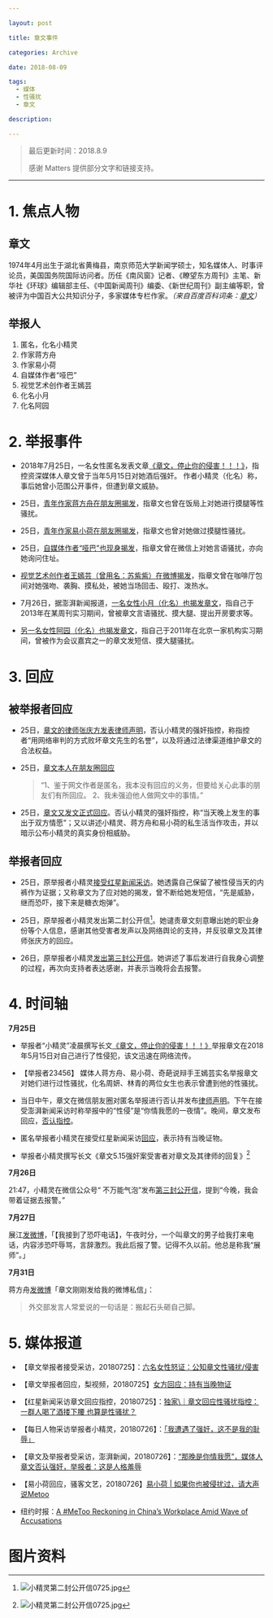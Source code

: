 ```yaml
---

layout: post

title: 章文事件

categories: Archive

date: 2018-08-09

tags:
  - 媒体
  - 性骚扰
  - 章文

description:

---
```


> 最后更新时间：2018.8.9
>
> 感谢 Matters 提供部分文字和链接支持。

---

# 1. 焦点人物

## 章文

1974年4月出生于湖北省黄梅县，南京师范大学新闻学硕士，知名媒体人、时事评论员，美国国务院国际访问者。历任《南风窗》记者、《瞭望东方周刊》主笔、新华社《环球》编辑部主任、《中国新闻周刊》编委、《新世纪周刊》副主编等职，曾被评为中国百大公共知识分子，多家媒体专栏作家。*（来自百度百科词条：[章文](https://baike.baidu.com/item/%E7%AB%A0%E6%96%87/77586)）*

## 举报人

1. 匿名，化名小精灵
2. 作家蒋方舟
3. 作家易小荷
4. 自媒体作者“哑巴”
5. 视觉艺术创作者王嫣芸
6. 化名小月
7. 化名阿园

# 2. 举报事件

- 2018年7月25日，一名女性匿名发表文章[《章文，停止你的侵害！！！》](https://matters.news/forum/?post=64f0336b-86d6-47ee-b9f6-f84a0d37f869)，指控资深媒体人章文曾于当年5月15日对她酒后强奸。 作者小精灵（化名）称，事后她曾小范围公开事件，但遭到章文威胁。

- 25日，[青年作家蒋方舟在朋友圈揭发](https://matters.news/forum/?post=c0b98abb-1b54-4f12-b8fd-5891c48a2355)，指章文也曾在饭局上对她进行摸腿等性骚扰。

- 25日，[青年作家易小荷在朋友圈揭发](https://matters.news/forum/?post=4a26399f-83fc-43bb-8e94-ecde28dcf46b)，指章文也曾对她做过摸腿性骚扰。

- 25日，[自媒体作者“哑巴”也现身揭发](https://matters.news/forum/?post=c39a1b53-718d-48d4-81e1-1f83518b9558)，指章文曾在微信上对她言语骚扰，亦向她询问住址。

- [视觉艺术创作者王嫣芸（曾用名：苏紫紫）在微博揭发](https://matters.news/forum/?post=311de6e1-d937-4b54-b774-7d0206b33f77)，指章文曾在咖啡厅包间对她强吻、袭胸、摸私处，被她当场回击、殴打、泼热水。

- 7月26日，据澎湃新闻报道，[一名女性小月（化名）也揭发章文](https://matters.news/forum/?post=c7de873f-437a-466f-b2a2-7fc44ac2d3cf)，指自己于2013年在某周刊实习期间，曾被章文言语骚扰、摸大腿、提出开房要求等。

- [另一名女性阿园（化名）也揭发章文](https://matters.news/forum/?post=710a967d-ec13-4423-a9ea-21630a8c51b3)，指自己于2011年在北京一家机构实习期间，曾被作为会议嘉宾之一的章文发短信、摸大腿骚扰。

# 3. 回应

## 被举报者回应

- 25日，[章文的律师张庆方发表律师声明](https://matters.news/forum/?post=846ceed0-09c4-422c-8bf1-875f370bb9ea)，否认小精灵的强奸指控，称指控者“用网络审判的方式败坏章文先生的名誉”，以及将通过法律渠道维护章文的合法权益。

- 25日，[章文本人在朋友圈回应](https://matters.news/forum/?post=e5b0e760-e310-4c4d-a1a0-039c100fd923)
  > “1、鉴于网文作者是匿名，我本没有回应的义务，但要给关心此事的朋友们有所回应。
  > 2、我未强迫他人做网文中的事情。”

- 25日，[章文又发文正式回应](https://matters.news/forum/?post=7ac5038f-1198-4559-b16e-e423b35f0114)。否认小精灵的强奸指控，称“当天晚上发生的事出于双方情愿”；又以讲述小精灵、蒋方舟和易小荷的私生活当作攻击，并以暗示公布小精灵的真实身份相威胁。

## 举报者回应

- 25日，原举报者小精灵[接受红星新闻采访](https://matters.news/forum/?post=94ea8c2b-6df0-46e2-99ee-3e01dcc55ccc)。她透露自己保留了被性侵当天的内裤作为证据；又称章文为了应对她的揭发，曾不断给她发短信，“先是威胁，继而恐吓，接下来是糖衣炮弹”。

- 25日，原举报者小精灵发出第二封公开信[^1]。她谴责章文刻意曝出她的职业身份等个人信息，感谢其他受害者发声以及网络舆论的支持，并反驳章文及其律师张庆方的回应。

- 26日，原举报者小精灵[发出第三封公开信](https://matters.news/forum/?post=15293e9e-d9e8-4695-bc55-24c5a084f0d5)。她讲述了事后发进行自我身心调整的过程，再次向支持者表达感谢，并表示当晚将会去报警。


# 4. 时间轴

**7月25日**

- 举报者“小精灵”凌晨撰写长文[《章文，停止你的侵害！！！》](https://matters.news/forum/?post=64f0336b-86d6-47ee-b9f6-f84a0d37f869)举报章文在2018年5月15日对自己进行了性侵犯，该文迅速在网络流传。

- 【举报者23456】 媒体人蒋方舟、易小荷、奇葩说辩手王嫣芸实名举报章文对她们进行过性骚扰，化名周妍、林青的两位女生也表示曾遭到他的性骚扰。

- 当日中午，章文在微信朋友圈对匿名举报进行否认并发布[律师声明](https://matters.news/forum/?post=846ceed0-09c4-422c-8bf1-875f370bb9ea)。下午在接受澎湃新闻采访时称举报中的“性侵”是“你情我愿的一夜情”。晚间，章文发布回应，[否认指控](https://matters.news/forum/?post=7ac5038f-1198-4559-b16e-e423b35f0114)。

- 匿名举报者小精灵在接受红星新闻采访[回应](http://www.sohu.com/a/243309906_617717)，表示持有当晚证物。

- 举报者小精灵撰写长文《章文5.15强奸案受害者对章文及其律师的回复》[^1]


**7月26日**

21:47，小精灵在微信公众号“ 不万能气泡”发布[第三封公开信](https://mp.weixin.qq.com/s/slC68BpDXJo1AKlh1bE6og)，提到“今晚，我会带着证据去报警。”

**7月27日**

展江[发微博](https://weibo.com/1896697435/GrNjk0DCj)，「【我接到了恐吓电话】，午夜时分，一个叫章文的男子给我打来电话，内容涉恐吓辱骂，言辞激烈。我此后报了警。记得不久以前。他总是称我“展师”。」

**7月31日**

蒋方舟[发微博](https://weibo.com/1049198655/GsvchF5Zi)「章文刚刚发给我的微博私信」：
> 外交部发言人常爱说的一句话是：搬起石头砸自己脚。

# 5. 媒体报道

- 【章文举报者接受采访，20180725】：[六名女性怒证：公知章文性骚扰/侵害](https://mp.weixin.qq.com/s?src=11&timestamp=1533824715&ver=1050&signature=PBut2AXVLVsNlaeTapEp-5-KU-BZkO4LklIWHloQD1xfQSl5VMf6P1ycbbRLKv5xYOT-AfdGa2n3Jq5whAz4soZQwIs8CpjutcutAq1GbN6MSuJh85yNPPGPITJSDPRt&new=1)

- 【章文举报者回应，梨视频，20180725】[女方回应：持有当晚物证](https://m.weibo.cn/detail/4265708814558982?sudaref=shimo.im&display=0&retcode=6102)

- 【红星新闻采访章文回应指控，20180725】：[独家\｜章文回应性骚扰指控：一群人喝了酒搂下腰 也算是性骚扰？](https://open.toutiao.com/a6582019924519027204/?utm_campaign=open&utm_medium=webview&utm_source=huawei_fyp_api&item_id=6582019924519027204&a_t=1015411369721591845276669955&gy=62005534a4cdcbe0e5b90e9d78c1853f52cd71a91644f11c41f6267ce469f2ffe8411a6030291f91ede89c344240ed6c1947277ba565c53fadaf26c7839fdad5&label=click_news_hot&crypt=2111&hw_version=b200)

- 【每日人物采访举报者小精灵，20180726】：[「我遭遇了强奸，这不是我的耻辱」](https://mp.weixin.qq.com/s?__biz=MjEwMzA5NTcyMQ==&mid=2653089736&idx=1&sn=b352762d18d4e38c40a21b3c111c8073&chksm=4eb3090e79c480188d0eacc3a599b3fd69f82f9d6ec19cd092b0eb0803b3938911e0ac01c300&scene=0&pass_ticket=2xAamdbbH%2BxHwctvgbgO4L%2BziQjheDNJWtnzOe3dnH3gAlwToWGlPS%2BgD5ECIDDs#rd)

- 【章文及举报者受采访，澎湃新闻，20180726】：[“那晚是你情我愿”，媒体人章文否认强奸，举报者：这是人格羞辱 ](https://mp.weixin.qq.com/s/Yz1KDRCEMPqrJK-3J0uXIg)

- 【易小荷回应，骚客文艺，20180726】[易小荷 | 如果你也被侵扰过，请大声说Metoo](https://mp.weixin.qq.com/s/L4XGMbCzfrOIefQArO3Ydw)

- 纽约时报：[A #MeToo Reckoning in China’s Workplace Amid Wave of Accusations](https://www.nytimes.com/2018/07/26/world/asia/china-metoo.html)

# 图片资料

[^1]:![小精灵第二封公开信0725.jpg](https://i.loli.net/2018/08/09/5b6c4c29267fc.jpg)
